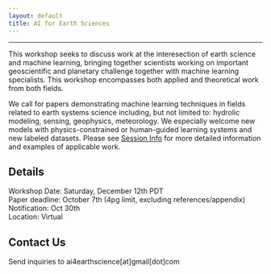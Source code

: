 ```yaml
---
layout: default
title: AI for Earth Sciences
---
```

---
This workshop seeks to discuss work at the interesection of earth science and machine learning, bringing together scientists working on important geoscientific and planetary challenge together with machine learning specialists. This workshop encompasses both applied and theoretical work from both fields. 

We call for papers demonstrating machine learning techniques in fields related to earth systems science including, but not limited to: hydrolic modeling, sensing, geophysics, meteorology. We especially welcome new models with physics-constrained or human-guided learning systems and new labeled datasets. Please see [Session Info](https://ai4earthscience/neurips-2020-workshop/sessions.md) for more detailed information and examples of applicable work. 

## Details 

Workshop Date: Saturday, December 12th PDT   
Paper deadline: October 7th (4pg limit, excluding references/appendix)  
Notification: Oct 30th  
Location: Virtual  
 
## Contact Us

Send inquiries to ai4earthscience[at]gmail[dot]com
